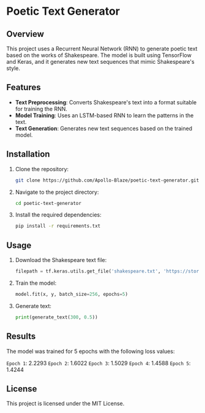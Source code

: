 # Poetic Text Generator

## Overview
This project uses a Recurrent Neural Network (RNN) to generate poetic text based on the works of Shakespeare. The model is built using TensorFlow and Keras, and it generates new text sequences that mimic Shakespeare's style.

## Features
- **Text Preprocessing**: Converts Shakespeare's text into a format suitable for training the RNN.
- **Model Training**: Uses an LSTM-based RNN to learn the patterns in the text.
- **Text Generation**: Generates new text sequences based on the trained model.

## Installation
1. Clone the repository:
    ```bash
    git clone https://github.com/Apollo-Blaze/poetic-text-generator.git
    ```
2. Navigate to the project directory:
    ```bash
    cd poetic-text-generator
    ```
3. Install the required dependencies:
    ```bash
    pip install -r requirements.txt
    ```

## Usage
1. Download the Shakespeare text file:
    ```python
    filepath = tf.keras.utils.get_file('shakespeare.txt', 'https://storage.googleapis.com/download.tensorflow.org/data/shakespeare.txt')
    ```
2. Train the model:
    ```python
    model.fit(x, y, batch_size=256, epochs=5)
    ```
3. Generate text:
    ```python
    print(generate_text(300, 0.5))
    ```

## Results
The model was trained for 5 epochs with the following loss values:

`Epoch 1`: 2.2293
`Epoch 2`: 1.6022
`Epoch 3`: 1.5029
`Epoch 4`: 1.4588
`Epoch 5`: 1.4244

## License
This project is licensed under the MIT License.
